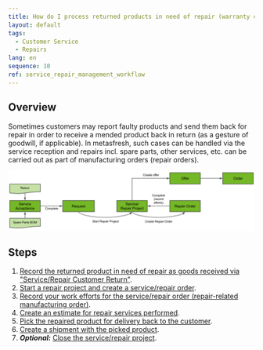```yaml
---
title: How do I process returned products in need of repair (warranty cases)?
layout: default
tags:
  - Customer Service
  - Repairs
lang: en
sequence: 10
ref: service_repair_management_workflow
---
```


<!--
See original issue comment: https://github.com/metasfresh/me03/issues/15901#issuecomment-1567097003
-->

## Overview
Sometimes customers may report faulty products and send them back for repair in order to receive a mended product back in return (as a gesture of goodwill, if applicable). In metasfresh, such cases can be handled via the service reception and repairs incl. spare parts, other services, etc. can be carried out as part of manufacturing orders (repair orders).

<kbd><img src="assets/Service Acceptance to Offer (repair process).png" alt="Abb.: Service reception to Quotation (repair process)"></kbd>

## Steps
1. [Record the returned product in need of repair as goods received via "Service/Repair Customer Return"](Service_repair_customer_return).
1. [Start a repair project and create a service/repair order](Service_repair_project_start).
1. [Record your work efforts for the service/repair order (repair-related manufacturing order)](Manufacturing_order_record_work).
1. [Create an estimate for repair services performed](Quotation_estimate_repair_services).
1. [Pick the repaired product for delivery back to the customer](Order_picking_terminal).
1. [Create a shipment with the picked product](Ship_salesorder_picked_qty).
1. ***Optional:*** [Close the service/repair project](Service_repair_project_close).

